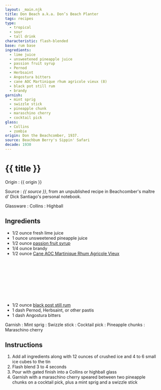 ```yaml
---
layout: _main.njk
title: Don Beach a.k.a. Don’s Beach Planter
tags: recipes
type: 
  - tropical
  - sour
  - tall drink
characteristic: flash-blended
base: rum base
ingredients:
  - lime juice
  - unsweetened pineapple juice
  - passion fruit syrup
  - Pernod
  - Herbsaint
  - Angostura bitters
  - cane AOC Martinique rhum agricole vieux (8)
  - black pot still rum
  - brandy
garnish:
  - mint sprig
  - swizzle stick
  - pineapple chunk
  - maraschino cherry
  - cocktail pick
glass:
  - Collins
  - zombie
origin: Don the Beachcomber, 1937.
source: Beachbum Berry's Sippin' Safari
decade: 1930
---
```


<!-- markdownlint-disable MD025 -->
# {{ title }}
<!-- markdownlint-disable MD025 -->

Origin
  : {{ origin }}

Source
  : <cite>{{ source }}</cite>, from an unpublished recipe in Beachcomber's <span lang="fr">maître d'</span> Dick Santiago's personal notebook.

Glassware
  : Collins
  : Highball

## Ingredients

- 1/2 ounce fresh lime juice
- 1 ounce unsweetened pineapple juice
- 1/2 ounce [passion fruit syrup](/mixes/passion-fruit-syrup)
- 1/4 ounce brandy
- 1/2 ounce [Cane AOC Martinique Rhum Agricole Vieux](/rums/04-rhum-cane-aoc-martinique-rhum-agricole-vieux)<icon-l space="1em" class="bigger" label="(8)"><span class="with-icon"><svg class="icon"><use href="/assets/images/icons/circle-8.svg#circle-8"></use></svg></span></icon-l>
- 1/2 ounce [black post still rum](/rums/10-rum-black-pot-still/)
- 1 dash Pernod, Herbsaint, or other pastis
- 1 dash Angostura bitters

Garnish
  : Mint sprig
  : Swizzle stick
  : Cocktail pick
  : Pineapple chunks
  : Maraschino cherry

## Instructions

1. Add all ingredients along with 12 ounces of crushed ice and 4 to 6 small ice cubes to the tin
2. Flash blend 3 to 4 seconds
3. Pour with gated finish into a Collins or highball glass
4. Garnish with a maraschino cherry speared between two pineapple chunks on a cocktail pick, plus a mint sprig and a swizzle stick
